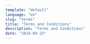 ```yaml
---
template: "default"
language: "en"
slug: "terms"
title: "Terms and Conditions"
description: "Terms and Conditions"
date: "2024-04-23"
---
```

